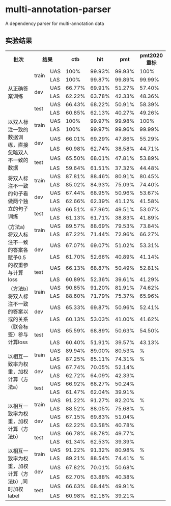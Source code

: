 # multi-annotation-parser
A dependency parser for multi-annotation data

## 实验结果
<table>
  <tr>
    <th>批次</th>
    <th colspan="2">结果</th>
    <th>ctb</th>
    <th>hit</th>
    <th>pmt</th>
    <th>pmt2020重标</th>
  </tr >
  <tr >
    <td rowspan="6">从正确答案训练</td>
    <td rowspan="2">train</td>
    <td>UAS</td>
    <td>100%</td>
    <td>99.93%</td>
    <td>99.93%</td>
    <td>100%</td>
  </tr>
  <tr>
    <td>LAS</td>
    <td>100%</td>
    <td>99.87%</td>
    <td>99.89%</td>
    <td>99.99%</td>
  </tr>
  <tr >
    <td rowspan="2">dev</td>
    <td>UAS</td>
    <td>66.77%</td>
    <td>69.91%</td>
    <td>51.27%</td>
    <td>57.40%</td>
  </tr>
  <tr>
    <td>LAS</td>
    <td>62.22%</td>
    <td>63.78%</td>
    <td>42.33%</td>
    <td>48.36%</td>
  </tr>
  <tr>
    <td rowspan="2">test</td>
    <td>UAS</td>
    <td>66.43%</td>
    <td>68.22%</td>
    <td>50.91%</td>
    <td>58.39%</td>
  </tr>
  <tr>
    <td>LAS</td>
    <td>60.85%</td>
    <td>62.13%</td>
    <td>40.27%</td>
    <td>49.26%</td>
  </tr>
  <tr >
    <td rowspan="6">以双人标注一致的数据训练，直接忽略双人不一致的数据</td>
    <td rowspan="2">train</td>
    <td>UAS</td>
    <td>100%</td>
    <td>99.97%</td>
    <td>99.98%</td>
    <td>100%</td>
  </tr>
  <tr>
    <td>LAS</td>
    <td>100%</td>
    <td>99.97%</td>
    <td>99.96%</td>
    <td>99.99%</td>
  </tr>
  <tr >
    <td rowspan="2">dev</td>
    <td>UAS</td>
    <td>66.01%</td>
    <td>69.29%</td>
    <td>47.86%</td>
    <td>55.29%</td>
  </tr>
  <tr>
    <td>LAS</td>
    <td>60.98%</td>
    <td>62.74%</td>
    <td>38.58%</td>
    <td>44.71%</td>
  </tr>
  <tr>
    <td rowspan="2">test</td>
    <td>UAS</td>
    <td>65.50%</td>
    <td>68.01%</td>
    <td>47.81%</td>
    <td>53.89%</td>
  </tr>
  <tr>
    <td>LAS</td>
    <td>59.64%</td>
    <td>61.51%</td>
    <td>37.32%</td>
    <td>44.48%</td>
  </tr>
   <tr >
    <td rowspan="6">将双人标注不一致的句子看做两个独立的句子训练</td>
    <td rowspan="2">train</td>
    <td>UAS</td>
    <td>87.81%</td>
    <td>88.46%</td>
    <td>80.91%</td>
    <td>80.45%</td>
  </tr>
  <tr>
    <td>LAS</td>
    <td>85.02%</td>
    <td>84.93%</td>
    <td>75.09%</td>
    <td>74.40%</td>
  </tr>
  <tr >
    <td rowspan="2">dev</td>
    <td>UAS</td>
    <td>67.44%</td>
    <td>68.95%</td>
    <td>50.96%</td>
    <td>53.67%</td>
  </tr>
  <tr>
    <td>LAS</td>
    <td>62.66%</td>
    <td>62.39%</td>
    <td>41.12%</td>
    <td>41.58%</td>
  </tr>
  <tr>
    <td rowspan="2">test</td>
    <td>UAS</td>
    <td>66.51%</td>
    <td>67.96%</td>
    <td>49.51%</td>
    <td>53.07%</td>
  </tr>
  <tr>
    <td>LAS</td>
    <td>61.13%</td>
    <td>61.71%</td>
    <td>38.83%</td>
    <td>41.89%</td>
  </tr>
   <tr >
    <td rowspan="6">(方法a)将双人标注不一致的答案各赋予0.5的权重参与计算loss</td>
    <td rowspan="2">train</td>
    <td>UAS</td>
    <td>89.57%</td>
    <td>88.69%</td>
    <td>79.53%</td>
    <td>73.84%</td>
  </tr>
  <tr>
    <td>LAS</td>
    <td>87.22%</td>
    <td>71.44%</td>
    <td>72.96%</td>
    <td>66.27%</td>
  </tr>
  <tr >
    <td rowspan="2">dev</td>
    <td>UAS</td>
    <td>67.07%</td>
    <td>69.07%</td>
    <td>51.02%</td>
    <td>53.31%</td>
  </tr>
  <tr>
    <td>LAS</td>
    <td>61.70%</td>
    <td>52.66%</td>
    <td>40.89%</td>
    <td>41.14%</td>
  </tr>
  <tr>
    <td rowspan="2">test</td>
    <td>UAS</td>
    <td>66.13%</td>
    <td>68.87%</td>
    <td>50.49%</td>
    <td>52.81%</td>
  </tr>
  <tr>
    <td>LAS</td>
    <td>60.89%</td>
    <td>52.36%</td>
    <td>39.61%</td>
    <td>41.29%</td>
  </tr>
   <tr >
    <td rowspan="6">（方法b）将双人标注不一致的答案以或的关系（联合标签）参与计算loss</td>
    <td rowspan="2">train</td>
    <td>UAS</td>
    <td>90.85%</td>
    <td>91.20%</td>
    <td>81.91%</td>
    <td>74.62%</td>
  </tr>
  <tr>
    <td>LAS</td>
    <td>88.60%</td>
    <td>71.79%</td>
    <td>75.37%</td>
    <td>65.96%</td>
  </tr>
  <tr >
    <td rowspan="2">dev</td>
    <td>UAS</td>
    <td>65.33%</td>
    <td>69.87%</td>
    <td>50.96%</td>
    <td>52.41%</td>
  </tr>
  <tr>
    <td>LAS</td>
    <td>60.13%</td>
    <td>53.03%</td>
    <td>41.00%</td>
    <td>41.62%</td>
  </tr>
  <tr>
    <td rowspan="2">test</td>
    <td>UAS</td>
    <td>65.59%</td>
    <td>68.89%</td>
    <td>50.63%</td>
    <td>54.50%</td>
  </tr>
  <tr>
    <td>LAS</td>
    <td>60.40%</td>
    <td>51.91%</td>
    <td>39.57%</td>
    <td>43.13%</td>
  </tr>
   <tr >
    <td rowspan="6">以相互一致率为权重，加权计算（方法a）</td>
    <td rowspan="2">train</td>
    <td>UAS</td>
    <td>89.94%</td>
    <td>89.00%</td>
    <td>80.53%</td>
    <td>%</td>
  </tr>
  <tr>
    <td>LAS</td>
    <td>87.25%</td>
    <td>85.11%</td>
    <td>74.31%</td>
    <td>%</td>
  </tr>
  <tr >
    <td rowspan="2">dev</td>
    <td>UAS</td>
    <td>67.74%</td>
    <td>70.05%</td>
    <td>52.14%</td>
  </tr>
  <tr>
    <td>LAS</td>
    <td>62.72%</td>
    <td>64.09%</td>
    <td>42.33%</td>
  </tr>
  <tr>
    <td rowspan="2">test</td>
    <td>UAS</td>
    <td>66.92%</td>
    <td>68.27%</td>
    <td>50.24%</td>
  </tr>
  <tr>
    <td>LAS</td>
    <td>61.47%</td>
    <td>62.04%</td>
    <td>39.91%</td>
  </tr>
   <tr >
    <td rowspan="6">以相互一致率为权重，加权计算（方法b）</td>
    <td rowspan="2">train</td>
    <td>UAS</td>
    <td>91.22%</td>
    <td>91.27%</td>
    <td>82.20%</td>
    <td>%</td>
  </tr>
  <tr>
    <td>LAS</td>
    <td>88.52%</td>
    <td>88.05%</td>
    <td>75.68%</td>
    <td>%</td>
  </tr>
  <tr >
    <td rowspan="2">dev</td>
    <td>UAS</td>
    <td>67.15%</td>
    <td>69.83%</td>
    <td>51.04%</td>
  </tr>
  <tr>
    <td>LAS</td>
    <td>62.22%</td>
    <td>63.58%</td>
    <td>40.78%</td>
  </tr>
  <tr>
    <td rowspan="2">test</td>
    <td>UAS</td>
    <td>66.78%</td>
    <td>68.78%</td>
    <td>49.77%</td>
  </tr>
  <tr>
    <td>LAS</td>
    <td>61.34%</td>
    <td>62.53%</td>
    <td>39.39%</td>
  </tr>
   <tr >
    <td rowspan="6">以相互一致率为权重，加权计算（方法b）,同时加权label</td>
    <td rowspan="2">train</td>
    <td>UAS</td>
    <td>91.22%</td>
    <td>91.32%</td>
    <td>80.98%</td>
    <td>%</td>
  </tr>
  <tr>
    <td>LAS</td>
    <td>89.21%</td>
    <td>88.54%</td>
    <td>74.41%</td>
    <td>%</td>
  </tr>
  <tr >
    <td rowspan="2">dev</td>
    <td>UAS</td>
    <td>67.82%</td>
    <td>70.01%</td>
    <td>50.68%</td>
  </tr>
  <tr>
    <td>LAS</td>
    <td>62.70%</td>
    <td>63.88%</td>
    <td>40.38%</td>
  </tr>
  <tr>
    <td rowspan="2">test</td>
    <td>UAS</td>
    <td>66.63%</td>
    <td>68.44%</td>
    <td>49.91%</td>
  </tr>
  <tr>
    <td>LAS</td>
    <td>60.98%</td>
    <td>62.18%</td>
    <td>39.21%</td>
  </tr>
</table>
